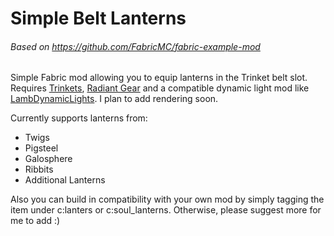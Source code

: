 # Simple Belt Lanterns
###### Based on https://github.com/FabricMC/fabric-example-mod

Simple Fabric mod allowing you to equip lanterns in the Trinket belt slot. Requires [Trinkets](https://modrinth.com/mod/trinkets), [Radiant Gear](https://modrinth.com/mod/radiant-gear) and a compatible dynamic light mod like [LambDynamicLights](https://modrinth.com/mod/lambdynamiclights). I plan to add rendering soon.

Currently supports lanterns from:
 - Twigs
 - Pigsteel
 - Galosphere
 - Ribbits
 - Additional Lanterns

Also you can build in compatibility with your own mod by simply tagging the item under c:lanters or c:soul_lanterns. Otherwise, please suggest more for me to add :)